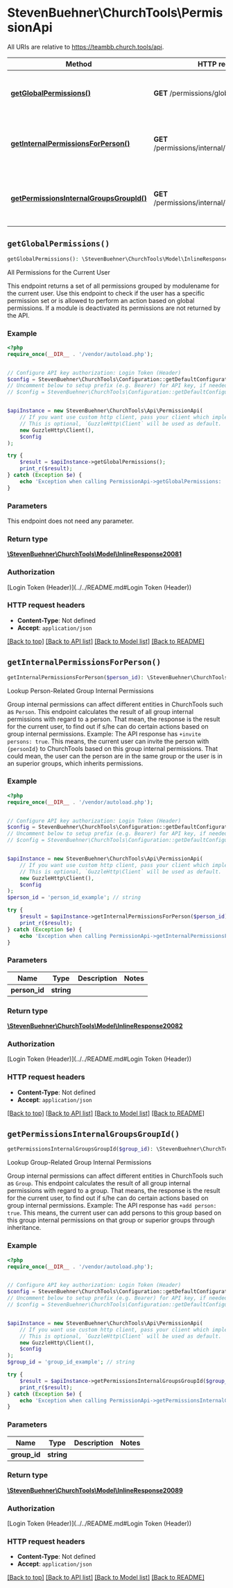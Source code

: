 # StevenBuehner\ChurchTools\PermissionApi

All URIs are relative to https://teambb.church.tools/api.

Method | HTTP request | Description
------------- | ------------- | -------------
[**getGlobalPermissions()**](PermissionApi.md#getGlobalPermissions) | **GET** /permissions/global | All Permissions for the Current User
[**getInternalPermissionsForPerson()**](PermissionApi.md#getInternalPermissionsForPerson) | **GET** /permissions/internal/persons/{personId} | Lookup Person-Related Group Internal Permissions
[**getPermissionsInternalGroupsGroupId()**](PermissionApi.md#getPermissionsInternalGroupsGroupId) | **GET** /permissions/internal/groups/{groupId} | Lookup Group-Related Group Internal Permissions


## `getGlobalPermissions()`

```php
getGlobalPermissions(): \StevenBuehner\ChurchTools\Model\InlineResponse20081
```

All Permissions for the Current User

This endpoint returns a set of all permissions grouped by modulename for the current user. Use this endpoint to check if the user has a specific permission set or is allowed to perform an action based on global permissions.  If a module is deactivated its permissions are not returned by the API.

### Example

```php
<?php
require_once(__DIR__ . '/vendor/autoload.php');


// Configure API key authorization: Login Token (Header)
$config = StevenBuehner\ChurchTools\Configuration::getDefaultConfiguration()->setApiKey('Authorization', 'YOUR_API_KEY');
// Uncomment below to setup prefix (e.g. Bearer) for API key, if needed
// $config = StevenBuehner\ChurchTools\Configuration::getDefaultConfiguration()->setApiKeyPrefix('Authorization', 'Bearer');


$apiInstance = new StevenBuehner\ChurchTools\Api\PermissionApi(
    // If you want use custom http client, pass your client which implements `GuzzleHttp\ClientInterface`.
    // This is optional, `GuzzleHttp\Client` will be used as default.
    new GuzzleHttp\Client(),
    $config
);

try {
    $result = $apiInstance->getGlobalPermissions();
    print_r($result);
} catch (Exception $e) {
    echo 'Exception when calling PermissionApi->getGlobalPermissions: ', $e->getMessage(), PHP_EOL;
}
```

### Parameters

This endpoint does not need any parameter.

### Return type

[**\StevenBuehner\ChurchTools\Model\InlineResponse20081**](../Model/InlineResponse20081.md)

### Authorization

[Login Token (Header)](../../README.md#Login Token (Header))

### HTTP request headers

- **Content-Type**: Not defined
- **Accept**: `application/json`

[[Back to top]](#) [[Back to API list]](../../README.md#endpoints)
[[Back to Model list]](../../README.md#models)
[[Back to README]](../../README.md)

## `getInternalPermissionsForPerson()`

```php
getInternalPermissionsForPerson($person_id): \StevenBuehner\ChurchTools\Model\InlineResponse20082
```

Lookup Person-Related Group Internal Permissions

Group internal permissions can affect different entities in ChurchTools such as `Person`. This endpoint calculates the result of all group internal permissions with regard to a person. That mean, the response is the result for the current user, to find out if s/he can do certain actions based on group internal permissions.  Example: The API response has `+invite persons: true`. This means, the current user can invite the person with `{personId}` to ChurchTools based on this group internal permissions. That could mean, the user can the person are in the same group or the user is in an superior groups, which inherits permissions.

### Example

```php
<?php
require_once(__DIR__ . '/vendor/autoload.php');


// Configure API key authorization: Login Token (Header)
$config = StevenBuehner\ChurchTools\Configuration::getDefaultConfiguration()->setApiKey('Authorization', 'YOUR_API_KEY');
// Uncomment below to setup prefix (e.g. Bearer) for API key, if needed
// $config = StevenBuehner\ChurchTools\Configuration::getDefaultConfiguration()->setApiKeyPrefix('Authorization', 'Bearer');


$apiInstance = new StevenBuehner\ChurchTools\Api\PermissionApi(
    // If you want use custom http client, pass your client which implements `GuzzleHttp\ClientInterface`.
    // This is optional, `GuzzleHttp\Client` will be used as default.
    new GuzzleHttp\Client(),
    $config
);
$person_id = 'person_id_example'; // string

try {
    $result = $apiInstance->getInternalPermissionsForPerson($person_id);
    print_r($result);
} catch (Exception $e) {
    echo 'Exception when calling PermissionApi->getInternalPermissionsForPerson: ', $e->getMessage(), PHP_EOL;
}
```

### Parameters

Name | Type | Description  | Notes
------------- | ------------- | ------------- | -------------
 **person_id** | **string**|  |

### Return type

[**\StevenBuehner\ChurchTools\Model\InlineResponse20082**](../Model/InlineResponse20082.md)

### Authorization

[Login Token (Header)](../../README.md#Login Token (Header))

### HTTP request headers

- **Content-Type**: Not defined
- **Accept**: `application/json`

[[Back to top]](#) [[Back to API list]](../../README.md#endpoints)
[[Back to Model list]](../../README.md#models)
[[Back to README]](../../README.md)

## `getPermissionsInternalGroupsGroupId()`

```php
getPermissionsInternalGroupsGroupId($group_id): \StevenBuehner\ChurchTools\Model\InlineResponse20089
```

Lookup Group-Related Group Internal Permissions

Group internal permissions can affect different entities in ChurchTools such as `Group`. This endpoint calculates the result of all group internal permissions with regard to a group. That means, the response is the result for the current user, to find out if s/he can do certain actions based on group internal permissions.  Example: The API response has `+add person: true`. This means, the current user can add persons to this group based on this group internal permissions on that group or superior groups through inheritance.

### Example

```php
<?php
require_once(__DIR__ . '/vendor/autoload.php');


// Configure API key authorization: Login Token (Header)
$config = StevenBuehner\ChurchTools\Configuration::getDefaultConfiguration()->setApiKey('Authorization', 'YOUR_API_KEY');
// Uncomment below to setup prefix (e.g. Bearer) for API key, if needed
// $config = StevenBuehner\ChurchTools\Configuration::getDefaultConfiguration()->setApiKeyPrefix('Authorization', 'Bearer');


$apiInstance = new StevenBuehner\ChurchTools\Api\PermissionApi(
    // If you want use custom http client, pass your client which implements `GuzzleHttp\ClientInterface`.
    // This is optional, `GuzzleHttp\Client` will be used as default.
    new GuzzleHttp\Client(),
    $config
);
$group_id = 'group_id_example'; // string

try {
    $result = $apiInstance->getPermissionsInternalGroupsGroupId($group_id);
    print_r($result);
} catch (Exception $e) {
    echo 'Exception when calling PermissionApi->getPermissionsInternalGroupsGroupId: ', $e->getMessage(), PHP_EOL;
}
```

### Parameters

Name | Type | Description  | Notes
------------- | ------------- | ------------- | -------------
 **group_id** | **string**|  |

### Return type

[**\StevenBuehner\ChurchTools\Model\InlineResponse20089**](../Model/InlineResponse20089.md)

### Authorization

[Login Token (Header)](../../README.md#Login Token (Header))

### HTTP request headers

- **Content-Type**: Not defined
- **Accept**: `application/json`

[[Back to top]](#) [[Back to API list]](../../README.md#endpoints)
[[Back to Model list]](../../README.md#models)
[[Back to README]](../../README.md)
